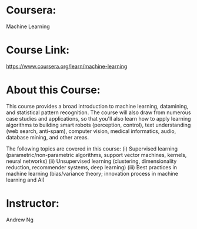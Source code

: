 # Coursera:
Machine Learning

# Course Link:
https://www.coursera.org/learn/machine-learning

# About this Course:
This course provides a broad introduction to machine learning, datamining, and statistical pattern recognition. The course will also draw from numerous case studies and applications, so that you'll also learn how to apply learning algorithms to building smart robots (perception, control), text understanding (web search, anti-spam), computer vision, medical informatics, audio, database mining, and other areas.

The following topics are covered in this course:
(i) Supervised learning (parametric/non-parametric algorithms, support vector machines, kernels, neural networks)
(ii) Unsupervised learning (clustering, dimensionality reduction, recommender systems, deep learning)
(iii) Best practices in machine learning (bias/variance theory; innovation process in machine learning and AI)

# Instructor:
Andrew Ng
